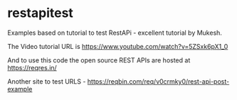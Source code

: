 # restapitest
Examples based on tutorial to test RestAPi - excellent tutorial by Mukesh.

The Video tutorial URL is https://www.youtube.com/watch?v=5ZSxk6pX1_0

And to use this code the open source REST APIs are hosted at  https://reqres.in/

Another site to test URLS - https://reqbin.com/req/v0crmky0/rest-api-post-example

